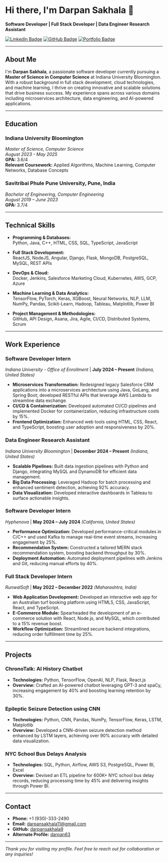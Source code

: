 # Hi there, I'm **Darpan Sakhala** 👋

**Software Developer | Full Stack Developer | Data Engineer Research Assistant**

[![LinkedIn Badge](https://img.shields.io/badge/-LinkedIn-blue?style=flat-square&logo=linkedin&logoColor=white)](https://www.linkedin.com/in/darpansakhala/)
[![GitHub Badge](https://img.shields.io/badge/-GitHub-black?style=flat-square&logo=github)](https://github.com/darpansakhala9)
[![Portfolio Badge](https://img.shields.io/badge/-Portfolio-4CAF50?style=flat-square)](https://darpansakhala9.github.io) 

---

## About Me

I'm **Darpan Sakhala**, a passionate software developer currently pursuing a **Master of Science in Computer Science** at Indiana University Bloomington. With a robust background in full stack development, cloud technologies, and machine learning, I thrive on creating innovative and scalable solutions that drive business success. My experience spans across various domains including microservices architecture, data engineering, and AI-powered applications.

---

## Education

### **Indiana University Bloomington**  
*Master of Science, Computer Science*  
_August 2023 - May 2025_  
**GPA:** 3.6/4  
**Relevant Coursework:** Applied Algorithms, Machine Learning, Computer Networks, Database Concepts

### **Savitribai Phule Pune University, Pune, India**  
*Bachelor of Engineering, Computer Engineering*  
_August 2019 – June 2023_  
**GPA:** 3.7/4

---

## Technical Skills

- **Programming & Databases:**  
  Python, Java, C++, HTML, CSS, SQL, TypeScript, JavaScript

- **Full Stack Development:**  
  ReactJS, NodeJS, Angular, Django, Flask, MongoDB, PostgreSQL, MySQL, REST APIs

- **DevOps & Cloud:**  
  Docker, Jenkins, Salesforce Marketing Cloud, Kubernetes, AWS, GCP, Azure

- **Machine Learning & Data Analytics:**  
  TensorFlow, PyTorch, Keras, XGBoost, Neural Networks, NLP, LLM, NumPy, Pandas, Scikit-Learn, Hadoop, Tableau, Matplotlib, Power BI

- **Project Management & Methodologies:**  
  GitHub, API Design, Asana, Jira, Agile, CI/CD, Distributed Systems, Scrum

---

## Work Experience

### **Software Developer Intern**  
*Indiana University - Office of Enrollment* | **July 2024 – Present** _(Indiana, United States)_  
- **Microservices Transformation:** Redesigned legacy Salesforce CRM applications into a microservices architecture using Java, GoLang, and Spring Boot; developed RESTful APIs that leverage AWS Lambda to streamline data exchange.
- **CI/CD & Containerization:** Developed automated CI/CD pipelines and implemented Docker for containerization, reducing infrastructure costs by 15%.
- **Frontend Optimization:** Enhanced web tools using HTML, CSS, React, and TypeScript, boosting user adoption and responsiveness by 20%.

### **Data Engineer Research Assistant**  
*Indiana University Bloomington* | **December 2024 – Present** _(Indiana, United States)_  
- **Scalable Pipelines:** Built data ingestion pipelines with Python and Django, integrating MySQL and DynamoDB for efficient data management.
- **Big Data Processing:** Leveraged Hadoop for batch processing and enhanced sentiment detection, achieving 92% accuracy.
- **Data Visualization:** Developed interactive dashboards in Tableau to surface actionable insights.

### **Software Developer Intern**  
*Hyphenova* | **May 2024 – July 2024** _(California, United States)_  
- **Performance Optimization:** Developed performance-critical modules in C/C++ and used Kafka to manage real-time event streams, increasing engagement by 25%.
- **Recommendation System:** Constructed a tailored MERN stack recommendation system, boosting backend throughput by 30%.
- **Deployment Automation:** Automated deployment pipelines with Jenkins and Git, reducing manual efforts by 40%.

### **Full Stack Developer Intern**  
*RunwalSoft* | **May 2022 – December 2022** _(Maharashtra, India)_  
- **Web Application Development:** Developed an interactive web app for an Australian turf booking platform using HTML5, CSS, JavaScript, React, and TypeScript.
- **E-Commerce Module:** Spearheaded the development of an e-commerce solution with React, Node.js, and MySQL, which contributed to a 15% revenue boost.
- **Workflow Optimization:** Streamlined secure backend integrations, reducing order fulfillment time by 25%.

---

## Projects

### **ChronoTalk: AI History Chatbot**
- **Technologies:** Python, TensorFlow, OpenAI, NLP, Flask, React.js  
- **Overview:** Crafted an AI-powered chatbot leveraging GPT-3 and spaCy, increasing engagement by 40% and boosting learning retention by 30%.

### **Epileptic Seizure Detection using CNN**
- **Technologies:** Python, CNN, Pandas, NumPy, TensorFlow, Keras, LSTM, Matplotlib  
- **Overview:** Developed a CNN-driven seizure detection method enhanced by LSTM layers, achieving over 90% accuracy with detailed data visualization.

### **NYC School Bus Delays Analysis**
- **Technologies:** SQL, Python, Airflow, AWS S3, PostgreSQL, Power BI, Excel  
- **Overview:** Devised an ETL pipeline for 600K+ NYC school bus delay records, reducing processing time by 45% and delivering insights through Power BI.

---

## Contact

- **Phone:** +1 (930)-333-2490  
- **Email:** [darpansakhala11@gmail.com](mailto:darpansakhala11@gmail.com)  
- **GitHub:** [darpansakhala9](https://github.com/darpansakhala9)  
- **Alternate Profile:** [darpan63](https://github.com/darpan63)

---

*Thank you for visiting my profile. Feel free to reach out for collaboration or any inquiries!*
